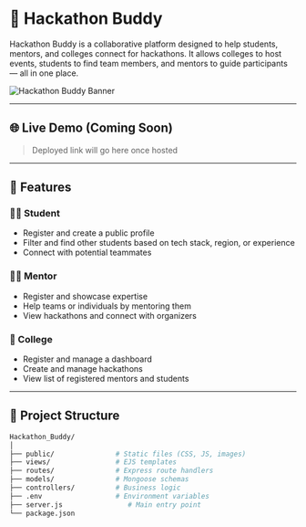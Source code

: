 # 🚀 Hackathon Buddy

Hackathon Buddy is a collaborative platform designed to help students, mentors, and colleges connect for hackathons. It allows colleges to host events, students to find team members, and mentors to guide participants — all in one place.

![Hackathon Buddy Banner](https://your-image-link-if-any.com)

---

## 🌐 Live Demo (Coming Soon)
> Deployed link will go here once hosted

---

## 📌 Features

### 👩‍🎓 Student
- Register and create a public profile
- Filter and find other students based on tech stack, region, or experience
- Connect with potential teammates

### 🧑‍🏫 Mentor
- Register and showcase expertise
- Help teams or individuals by mentoring them
- View hackathons and connect with organizers

### 🏫 College
- Register and manage a dashboard
- Create and manage hackathons
- View list of registered mentors and students

---

## 📁 Project Structure

```bash
Hackathon_Buddy/
│
├── public/               # Static files (CSS, JS, images)
├── views/                # EJS templates
├── routes/               # Express route handlers
├── models/               # Mongoose schemas
├── controllers/          # Business logic
├── .env                  # Environment variables
├── server.js                # Main entry point
└── package.json
